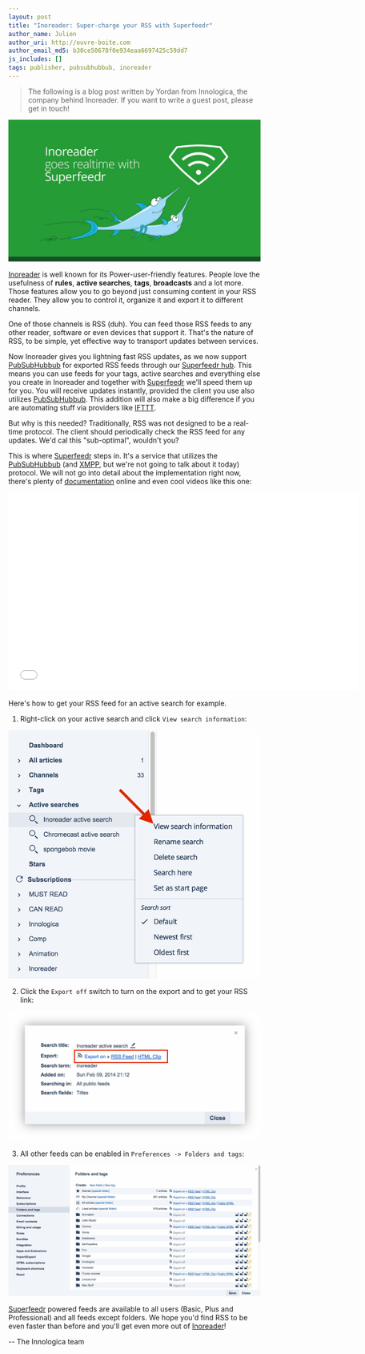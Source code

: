```yaml
---
layout: post
title: "Inoreader: Super-charge your RSS with Superfeedr"
author_name: Julien
author_uri: http://ouvre-boite.com
author_email_md5: b30ce50678f0e934eaa6697425c59dd7
js_includes: []
tags: publisher, pubsubhubbub, inoreader
---
```


> The following is a blog post written by Yordan from Innologica, the company behind Inoreader. If you want to write a guest post, please get in touch!

![Inoreader](/images/inoreader/inoreader-banner.jpg)


[Inoreader](http://www.inoreader.com) is well known for its Power-user-friendly features. People love the usefulness of **rules**, **active searches**, **tags**, **broadcasts** and a lot more. Those features allow you to go beyond just consuming content in your RSS reader. They allow you to control it, organize it and export it to different channels.

One of those channels is RSS (duh). You can feed those RSS feeds to any other reader, software or even devices that support it. That's the nature of RSS, to be simple, yet effective way to transport updates between services.

Now Inoreader gives you lightning fast RSS updates, as we now support [PubSubHubbub](https://code.google.com/p/pubsubhubbub/) for exported RSS feeds through our [Superfeedr hub](http://inoreader.superfeedr.com/). This means you can use feeds for your tags, active searches and everything else you create in Inoreader and together with [Superfeedr](https://superfeedr.com/) we’ll speed them up for you. You will receive updates instantly, provided the client you use also utilizes [PubSubHubbub](https://code.google.com/p/pubsubhubbub/). This addition will also make a big difference if you are automating stuff via providers like [IFTTT](https://ifttt.com/).


But why is this needed? Traditionally, RSS was not designed to be a real-time protocol. The client should periodically check the RSS feed for any updates. We'd cal this "sub-optimal", wouldn't you?

This is where [Superfeedr](https://superfeedr.com/) steps in. It's a service that utilizes the [PubSubHubbub](https://code.google.com/p/pubsubhubbub/) (and [XMPP](http://xmpp.org/), but we're not going to talk about it today) protocol. We will not go into detail about the implementation right now, there's plenty of [documentation](https://pubsubhubbub.googlecode.com/git/pubsubhubbub-core-0.4.html) online and even cool videos like this one:

<iframe width="700" height="395" src="//www.youtube.com/embed/B5kHx0rGkec" frameborder="0" allowfullscreen></iframe>

Here's how to get your RSS feed for an active search for example.


1. Right-click on your active search and click `View search information`:

![Inoreader](/images/inoreader/inoreader-settings.png)

2. Click the `Export off` switch to turn on the export and to get your RSS link:

![Inoreader](/images/inoreader/inoreader-export.png)

3. All other feeds can be enabled in `Preferences -> Folders and tags`:

![Inoreader](/images/inoreader/inoreader-list.png)

[Superfeedr](https://superfeedr.com/) powered feeds are available to all users (Basic, Plus and Professional) and all feeds except folders. We hope you'd find RSS to be even faster than before and you'll get even more out of [Inoreader](http://www.inoreader.com)!

--
The Innologica team

